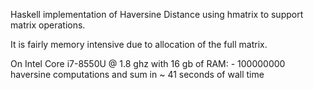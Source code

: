 Haskell implementation of Haversine Distance using hmatrix to support matrix operations.

It is fairly memory intensive due to allocation of the full matrix.

On Intel Core i7-8550U @ 1.8 ghz with 16 gb of RAM:
	- 100000000 haversine computations and sum in ~ 41 seconds of wall time

